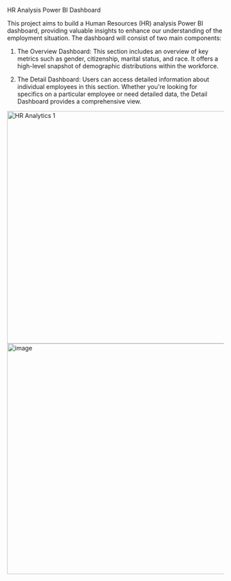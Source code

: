HR Analysis Power BI Dashboard

This project aims to build a Human Resources (HR) analysis Power BI dashboard, providing valuable insights to enhance our understanding of the employment situation. The dashboard will consist of two main components:

1. The Overview Dashboard: This section includes an overview of key metrics such as gender, citizenship, marital status, and race. It offers a high-level snapshot of demographic distributions within the workforce.

2. The Detail Dashboard: Users can access detailed information about individual employees in this section. Whether you're looking for specifics on a particular employee or need detailed data, the Detail Dashboard provides a comprehensive view.


<img width="539" alt="HR Analytics 1" src="https://github.com/YANHONGLU/HR-Analysis/assets/74843963/df8c5196-5384-4c31-a359-a7bd5ba94967"><img width="535" alt="image" src="https://github.com/YANHONGLU/HR-Analysis/assets/74843963/97d85ef5-6218-4552-9213-978202b44375">

